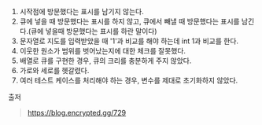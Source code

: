 1. 시작점에 방문했다는 표시를 남기지 않는다.
2. 큐에 넣을 때 방문했다는 표시를 하지 않고, 큐에서 빼낼 때 방문했다는 표시를 남긴다.(큐에 넣을때 방문했다는 표시를 하란 말이다)
3. 문자열로 지도를 입력받았을 때 '1'과 비교를 해야 하는데 int 1과 비교를 한다.
4. 이웃한 원소가 범위를 벗어났는지에 대한 체크를 잘못했다.
5. 배열로 큐를 구현한 경우, 큐의 크리를 충분하게 주지 않았다.
6. 가로와 세로를 헷갈렸다.
7. 여러 테스트 케이스를 처리해야 하는 경우, 변수를 제대로 초기화하지 않았다.


출저
> https://blog.encrypted.gg/729
